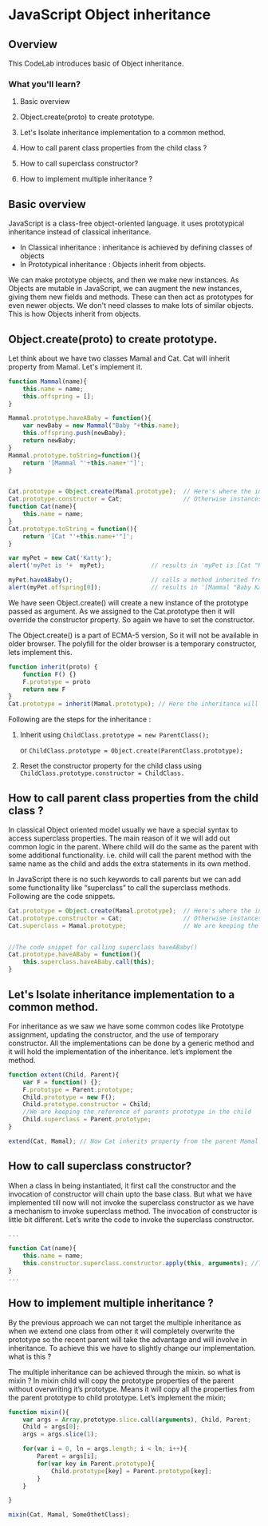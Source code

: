 # JavaScript Object inheritance

## Overview
This CodeLab introduces basic of Object inheritance.

### What you'll learn?

1. Basic overview

2. Object.create(proto) to create prototype.

3. Let's Isolate inheritance implementation to a common method.

4. How to call parent class properties from the child class ?

5. How to call superclass constructor?

6. How to implement multiple inheritance ?

## Basic overview

JavaScript is a class-free object-oriented language. it uses prototypical inheritance instead of classical inheritance. 
- In Classical inheritance : inheritance is achieved by defining classes of objects
- In Prototypical inheritance : Objects inherit from objects.

We can make prototype objects, and then we make new instances. As Objects are mutable in JavaScript, we can augment the new instances, giving them new fields and methods. These can then act as prototypes for even newer objects. We don't need classes to make lots of similar objects. This is how Objects inherit from objects.

## Object.create(proto) to create prototype.

Let think about we have two classes Mamal and Cat. Cat will inherit property from Mamal. Let's implement it.

```javascript
function Mammal(name){ 
	this.name = name;
	this.offspring = [];
} 

Mammal.prototype.haveABaby = function(){ 
	var newBaby = new Mammal("Baby "+this.name);
	this.offspring.push(newBaby);
	return newBaby;
} 
Mammal.prototype.toString=function(){ 
	return '[Mammal "'+this.name+'"]';
}


Cat.prototype = Object.create(Mamal.prototype);  // Here's where the inheritance occurs 
Cat.prototype.constructor = Cat;       			 // Otherwise instances of Cat would have a constructor of Mammal 
function Cat(name){ 
	this.name = name;
} 
Cat.prototype.toString = function(){ 
	return '[Cat "'+this.name+'"]';
}

var myPet = new Cat('Katty');
alert('myPet is '+  myPet);             // results in 'myPet is [Cat "Katty"]'

myPet.haveABaby();                    	// calls a method inherited from Mammal 
alert(myPet.offspring[0]);				// results in '[Mammal "Baby Katty"]' 
```

We have seen Object.create() will create a new instance of the prototype passed as argument. As we assigned to the Cat.prototype then it will override the constructor property. So again we have to set the constructor. 

The Object.create() is a part of ECMA-5 version, So it will not be available in older browser. The polyfill for the older browser is a temporary constructor, lets implement this.

```javascript
function inherit(proto) {
	function F() {}
	F.prototype = proto
	return new F
}
Cat.prototype = inherit(Mamal.prototype); // Here the inheritance will occurs.
```

Following are the steps for the inheritance : 

1. Inherit using ```ChildClass.prototype = new ParentClass();```

    or ```ChildClass.prototype = Object.create(ParentClass.prototype);```
    
2. Reset the constructor property for the child class using ```ChildClass.prototype.constructor = ChildClass.```

## How to call parent class properties from the child class ?

In classical Object oriented model usually we have a special syntax to access superclass properties. The main reason of it we will add out common logic in the parent. Where child will do the same as the parent with some additional functionality. i.e. child will call the parent method with the same name as the child and adds the extra statements in its own method.

In JavaScript there is no such keywords to call parents but we can add some functionality like “superclass” to call the superclass methods. Following are the code snippets.

```javascript
Cat.prototype = Object.create(Mamal.prototype);  // Here's where the inheritance occurs 
Cat.prototype.constructor = Cat;       			 // Otherwise instances of Cat would have a constructor of Mammal
Cat.superclass = Mamal.prototype;				 // We are keeping the reference of parents prototype in the child


//The code snippet for calling superclass haveABaby()
Cat.prototype.haveABaby = function(){ 
	this.superclass.haveABaby.call(this);
}
```

## Let's Isolate inheritance implementation to a common method.

For inheritance as we saw we have some common codes like Prototype assignment, updating the constructor, and the use of temporary constructor. All the implementations can be done by a generic method and it will hold the implementation of the inheritance. let’s implement the method.

```javascript
function extent(Child, Parent){
    var F = function() {};
    F.prototype = Parent.prototype;
    Child.prototype = new F();
    Child.prototype.constructor = Child;
    //We are keeping the reference of parents prototype in the child
    Child.superclass = Parent.prototype;
}

extend(Cat, Mamal); // Now Cat inherits property from the parent Mamal
```

## How to call superclass constructor?

When a class in being instantiated, it first call the constructor and the invocation of constructor will chain upto the base class. But what we have implemented till now will not invoke the superclass constructor as we have a mechanism to invoke superclass method. The invocation of constructor is little bit different. Let’s write the code to invoke the superclass constructor.

```javascript
...

function Cat(name){ 
	this.name = name;
	this.constructor.superclass.constructor.apply(this, arguments); //This will call the superclass constructor.
}
...
```

## How to implement multiple inheritance ? 

By the previous approach we can not target the multiple inheritance as when we extend one class from other it will completely overwrite the prototype so the recent parent will take the advantage and will involve in inheritance. To achieve this we have to slightly change our implementation. what is this ?

The multiple inheritance can be achieved through the mixin. so what is mixin ? In mixin child will copy the prototype properties of the parent without overwriting it’s prototype. Means it will copy all the properties from the parent prototype to child prototype. Let’s implement the mixin;

```javascript
function mixin(){
    var args = Array,prototype.slice.call(arguments), Child, Parent;
    Child = args[0];
    args = args.slice(1);

    for(var i = 0, ln = args.length; i < ln; i++){
        Parent = args[i];
        for(var key in Parent.prototype){
            Child.prototype[key] = Parent.prototype[key];
        }
    }

}

mixin(Cat, Mamal, SomeOthetClass); 
```
